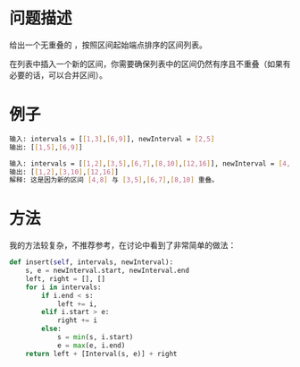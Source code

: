 # 问题描述

给出一个无重叠的 ，按照区间起始端点排序的区间列表。

在列表中插入一个新的区间，你需要确保列表中的区间仍然有序且不重叠（如果有必要的话，可以合并区间）。

# 例子

```bash
输入: intervals = [[1,3],[6,9]], newInterval = [2,5]
输出: [[1,5],[6,9]]

输入: intervals = [[1,2],[3,5],[6,7],[8,10],[12,16]], newInterval = [4,8]
输出: [[1,2],[3,10],[12,16]]
解释: 这是因为新的区间 [4,8] 与 [3,5],[6,7],[8,10] 重叠。

```

# 方法

我的方法较复杂，不推荐参考，在讨论中看到了非常简单的做法：
```python
def insert(self, intervals, newInterval):
    s, e = newInterval.start, newInterval.end
    left, right = [], []
    for i in intervals:
        if i.end < s:
            left += i,
        elif i.start > e:
            right += i
        else:
            s = min(s, i.start)
            e = max(e, i.end)
    return left + [Interval(s, e)] + right
```